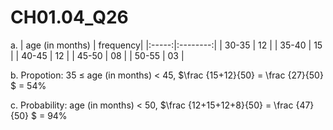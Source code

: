 # CH01.04_Q26 #

a. 
|  age (in months)  | frequency|
|:-----:|:--------:|
| 30-35 |    12    |
| 35-40 |    15    |
| 40-45 |    12    |
| 45-50 |    08    |
| 50-55 |    03    |

b. Propotion: 35 ≤ age (in months) < 45, $\frac {15+12}{50} = \frac {27}{50} $ = 54% 

c. Probability: age (in months) < 50, $\frac {12+15+12+8}{50} = \frac {47}{50} $ = 94%
